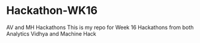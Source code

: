 # Hackathon-WK16
AV and MH Hackathons
This is my repo for Week 16 Hackathons from both Analytics Vidhya and Machine Hack
